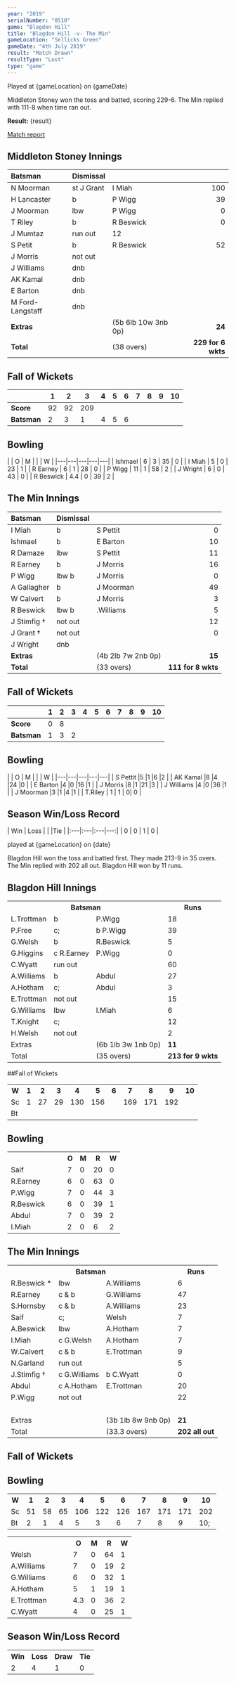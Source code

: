 ```yaml
---
year: "2019"
serialNumber: "0510" 
game: "Blagdon Hill"
title: "Blagdon Hill -v- The Min"
gameLocation: "Sellicks Green"
gameDate: "4th July 2019"
result: "Match Drawn"
resultType: "Lost"
type: "game"
---
```


Played at {gameLocation} on {gameDate}

Middleton Stoney won the toss and batted, scoring 229-6. The Min replied with 111-8 when time ran out. 

**Result:** {result}

<a href="http://www.middletonstoneycc.co.uk/club-news/2019/mscc-vs-the-min-2019/">Match report</a>

## Middleton Stoney Innings

| Batsman | Dismissal |  |  |
|:---|:---|---|---:|
| N Moorman | st J Grant | I Miah | 100 |
| H Lancaster | b | P Wigg | 39 |
| J Moorman | lbw | P Wigg | 0 |
| T Riley | b | R Beswick | 0 |
| J Mumtaz | run out | 12 |
| S Petit | b | R Beswick | 52 |
| J Morris | not out | |
| J Williams | dnb | |
| AK Kamal | dnb | |
| E Barton | dnb | |
| M Ford-Langstaff | dnb | |
| **Extras** | | (5b 6lb 10w 3nb 0p) | **24** |
| **Total** | | (38 overs) | **229 for 6 wkts** |

## Fall of Wickets

| | 1 | 2 | 3 | 4 | 5 | 6 | 7 | 8 | 9 | 10 |
|---|---|---|---|---|---|---|---|---|---|---|
| **Score** | 92 | 92 | 209 | | | |
| **Batsman** | 2 | 3 | 1 | 4 | 5 | 6 | | |

## Bowling

| | O | M |  |  | W |
|---|---|---|---|---|
| Ishmael | 6 | 3 | 35 | 0 |
| I Miah | 5 | 0 | 23 | 1 |
| R Earney | 6 | 1 | 28 | 0 |
| P Wigg | 11 | 1 | 58 | 2 |
| J Wright | 6 | 0 | 43 | 0 |
| R Beswick | 4.4 | 0 | 39 | 2 |

## The Min Innings

| Batsman | Dismissal |  |  |
|:---|:---|---|---:|
| I Miah | b | S Pettit | 0 |
| Ishmael | b | E Barton | 10 |
| R Damaze | lbw |S Pettit | 11 |
| R Earney | b |J Morris | 16 |
| P Wigg | lbw b |J Morris | 0 |
| A Gallagher | b |J Moorman | 49 |
| W Calvert | b |J Morris | 3 |
| R Beswick | lbw b | .Williams | 5 |
| J Stimfig † | not out | | 12 |
| J Grant † | not out | |0 |
| J Wright | dnb | | |
| **Extras** | | (4b 2lb 7w 2nb 0p) | **15** |
| **Total** | | (33 overs) | **111 for 8 wkts** |

## Fall of Wickets

| | 1 | 2 | 3 | 4 | 5 | 6 | 7 | 8 | 9 | 10 |
|---|---|---|---|---|---|---|---|---|---|---|
| **Score** | 0 | 8 | | | | |
| **Batsman** | 1 | 3 | 2 | | | | | |

## Bowling

| | O | M |  |  | W |
|---|---|---|---|---|
| S Pettit |5 |1 |6 |2 |
| AK Kamal |8 |4 |24 |0 |
| E Barton |4 |0 |16 |1 |
| J Morris |8 |1 |21 |3 |
| J Williams |4 |0 |36 |1 |
| J Moorman |3 |1 |4 |1 |
| T.Riley | 1 | 1 | 0| 0 |

## Season Win/Loss Record

| Win | Loss |  |  |Tie |
|:---|:---|:---|---:|
| 0 | 0 | 1 | 0 |



played at {gameLocation} on {date}

Blagdon Hill won the toss and batted first. They made 213-9 in 35 overs. The Min replied with 202 all out. Blagdon Hill won by 11 runs.


## Blagdon Hill Innings

<table class="listing">
<tbody>
<tr>
<th colspan="3">Batsman</th>
<th>Runs</th>
</tr>
<tr>
<td class="bold">L.Trottman</td>
<td>b</td><td>P.Wigg</td>
<td>18</td>
</tr>
<tr>
<td class="bold">P.Free</td>
<td>c;</td><td>b P.Wigg</td>
<td>39</td>
</tr>
<tr>
<td class="bold">G.Welsh</td>
<td>b</td><td>R.Beswick</td>
<td>5</td>
</tr>
<tr>
<td class="bold">G.Higgins</td>
<td>c R.Earney</td><td>P.Wigg</td>
<td>0</td>
</tr>
<tr>
<td class="bold">C.Wyatt</td>
<td>run out</td><td>&nbsp;</td>
<td>60</td>
</tr>
<tr>
<td class="bold">A.Williams</td>
<td>b</td><td>Abdul</td>
<td>27</td>
</tr>
<tr>
<td class="bold">A.Hotham</td>
<td>c;</td><td>Abdul</td>
<td>3</td>
</tr>
<tr>
<td class="bold">E.Trottman</td>
<td>not out</td><td>&nbsp;</td>
<td>15</td>
</tr>
<tr>
<td class="bold">G.Williams</td>
<td>lbw</td><td>I.Miah</td>
<td>6</td>
</tr>
<tr>
<td class="bold">T.Knight</td>
<td>c;</td><td>&nbsp;</td>
<td>12</td>
</tr>
<tr>
<td class="bold">H.Welsh</td>
<td>not out</td><td>&nbsp;</td>
<td>2</td>
</tr>
<tr>
<td class="bold" colspan="2">Extras</td>
<td>(6b 1lb 3w 1nb 0p)</td>
<td><strong>11</strong></td>
</tr>
<tr>
<td class="bold" colspan="2">Total</td>
<td>(35 overs)</td>
<td><strong>213 for 9 wkts </strong></td>
</tr>
</tbody>
</table>

##Fall of Wickets

<table class="listing">
<tbody>
<tr>
<th class="bold">W</th>
<th>1</th>
<th>2</th>
<th>3</th>
<th>4</th>
<th>5</th>
<th>6</th>
<th>7</th>
<th>8</th>
<th>9</th>
<th>10</th>
</tr>
<tr>
<td class="bold">Sc</td>
<td>1</td>
<td>27</td>
<td>29</td>
<td>130</td>
<td>156</td>
<td></td>
<td>169</td>
<td>171</td>
<td>192</td>
<td></td>
</tr>
<tr>
<td class="bold">Bt</td>
<td>&nbsp;</td>
<td>&nbsp;</td>
<td>&nbsp;</td>
<td>&nbsp;</td>
<td>&nbsp;</td>
<td>&nbsp;</td>
<td>&nbsp;</td>
<td>&nbsp;</td>
<td>&nbsp;</td>
<td></td>
</tr>
</tbody>
</table>

## Bowling

<table class="listing">
<tbody>
<tr>
<th width="50%">&nbsp;</th>
<th>O</th>
<th>M</th>
<th>R</th>
<th>W</th>
</tr>
<tr>
<td class="bold">Saif</td>
<td>7</td>
<td>0</td>
<td>20</td>
<td>0</td>
</tr>
<tr>
<td class="bold">R.Earney</td>
<td>6</td>
<td>0</td>
<td>63</td>
<td>0</td>
</tr>
<tr>
<td class="bold">P.Wigg</td>
<td>7</td>
<td>0</td>
<td>44</td>
<td>3</td>
</tr>
<tr>
<td class="bold">R.Beswick</td>
<td>6</td>
<td>0</td>
<td>39</td>
<td>1</td>
</tr>
<tr>
<td class="bold">Abdul</td>
<td>7</td>
<td>0</td>
<td>39</td>
<td>2</td>
</tr>
<tr>
<td class="bold">I.Miah</td>
<td>2</td>
<td>0</td>
<td>6</td>
<td>2</td>
</tr>
</tbody>
</table>

## The Min Innings

<table class="listing">
<tbody>
<tr>
<th colspan="3">Batsman</th>
<th>Runs</th>
</tr>
<tr>
<td class="bold">R.Beswick *</td>
<td>lbw</td><td>A.Williams</td>
<td>6</td>
</tr>
<tr>
<td class="bold">R.Earney</td>
<td>c &amp; b</td><td>G.Williams</td>
<td>47</td>
</tr>
<tr>
<td class="bold">S.Hornsby</td>
<td>c &amp; b</td><td>A.Williams</td>
<td>23</td>
</tr>
<tr>
<td class="bold">Saif</td>
<td>c;</td><td>Welsh</td>
<td>7</td>
</tr>
<tr>
<td class="bold">A.Beswick</td>
<td>lbw</td><td>A.Hotham</td>
<td>7</td>
</tr>
<tr>
<td class="bold">I.Miah</td>
<td>c G.Welsh</td><td>A.Hotham</td>
<td>7</td>
</tr>
<tr>
<td class="bold">W.Calvert</td>
<td>c &amp; b</td><td>E.Trottman</td>
<td>9</td>
</tr>
<tr>
<td class="bold">N.Garland</td>
<td>run out</td><td>&nbsp;</td>
<td>5</td>
</tr>
<tr>
<td class="bold">J.Stimfig †</td>
<td>c G.Williams</td><td>b C.Wyatt</td>
<td>0</td>
</tr>
<tr>
<td class="bold">Abdul</td>
<td>c A.Hotham</td><td>E.Trottman</td>
<td>20</td>
</tr>
<tr>
<td class="bold">P.Wigg</td>
<td>not out</td><td>&nbsp;</td>
<td>22</td>
</tr>
<tr>
<td class="bold"></td>
<td></td><td>&nbsp;</td>
<td>&nbsp;</td>
</tr>
<tr>
<td class="bold" colspan="2">Extras</td>
<td>(3b 1lb 8w 9nb 0p)</td>
<td><strong>21</strong></td>
</tr>
<tr>
<td class="bold" colspan="2">Total</td>
<td>(33.3 overs)</td>
<td><strong>202 all out</strong></td>
</tr>
</tbody>
</table>

## Fall of Wickets

<table class="listing">
<tbody>
<tr>
<th class="bold">W</th>
<th>1</th>
<th>2</th>
<th>3</th>
<th>4</th>
<th>5</th>
<th>6</th>
<th>7</th>
<th>8</th>
<th>9</th>
<th>10</th>
</tr>
<tr>
<td class="bold">Sc</td>
<td>51</td>
<td>58</td>
<td>65</td>
<td>106</td>
<td>122</td>
<td>126</td>
<td>167</td>
<td>171</td>
<td>171</td>
<td>202</td>
</tr>
<tr>
<td class="bold">Bt</td>
<td>2</td>
<td>1</td>
<td>4</td>
<td>5</td>
<td>3</td>
<td>6</td>
<td>7</td>
<td>8</td>
<td>9</td>
<td>10;</td>

## Bowling

<table class="listing" cellspacing="1">
<tbody>
<tr>
<th width="50%">&nbsp;</th>
<th>O</th>
<th>M</th>
<th>R</th>
<th>W</th>
</tr>
<tr>
<td class="bold">Welsh</td>
<td>7</td>
<td>0</td>
<td>64</td>
<td>1</td>
</tr>
<tr>
<td class="bold">A.Williams</td>
<td>7</td>
<td>0</td>
<td>19</td>
<td>2</td>
</tr>
<tr>
<td class="bold">G.Williams</td>
<td>6</td>
<td>0</td>
<td>32</td>
<td>1</td>
</tr>
<tr>
<td class="bold">A.Hotham</td>
<td>5</td>
<td>1</td>
<td>19</td>
<td>1</td>
</tr>
<tr>
<td class="bold">E.Trottman</td>
<td>4.3</td>
<td>0</td>
<td>36</td>
<td>2</td>
</tr>
<tr>
<td class="bold">C.Wyatt</td>
<td>4</td>
<td>0</td>
<td>25</td>
<td>1</td>
</tr>
</tbody>
</table>

## Season Win/Loss Record

<table class="listing" cellspacing="2">
<tbody>
<tr>
<th>Win</th>
<th>Loss</th>
<th>Draw</th>
<th>Tie</th>
</tr>
<tr>
<td>2</td>
<td>4</td>
<td>1</td>
<td>0</td>
</tr>
</tbody>
</table>
</div>
